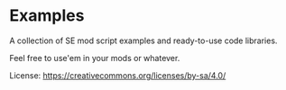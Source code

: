 ﻿# Examples
A collection of SE mod script examples and ready-to-use code libraries.

Feel free to use'em in your mods or whatever.

License: https://creativecommons.org/licenses/by-sa/4.0/